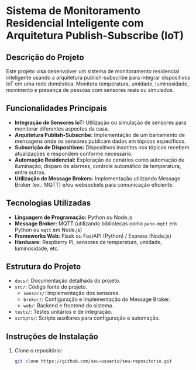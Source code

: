 # Sistema de Monitoramento Residencial Inteligente com Arquitetura Publish-Subscribe (IoT)

## Descrição do Projeto

Este projeto visa desenvolver um sistema de monitoramento residencial inteligente usando a arquitetura publish-subscribe para integrar dispositivos IoT em uma rede doméstica. Monitora temperatura, umidade, luminosidade, movimento e presença de pessoas com sensores reais ou simulados.

## Funcionalidades Principais

- **Integração de Sensores IoT:** Utilização ou simulação de sensores para monitorar diferentes aspectos da casa.
- **Arquitetura Publish-Subscribe:** Implementação de um barramento de mensagens onde os sensores publicam dados em tópicos específicos.
- **Subscrição de Dispositivos:** Dispositivos inscritos nos tópicos recebem atualizações e respondem conforme necessário.
- **Automação Residencial:** Exploração de cenários como automação de iluminação, disparo de alarmes, controle automático de temperatura, entre outros.
- **Utilização de Message Brokers:** Implementação utilizando Message Broker (ex.: MQTT) e/ou websockets para comunicação eficiente.

## Tecnologias Utilizadas

- **Linguagem de Programação:** Python ou Node.js
- **Message Broker:** MQTT (utilizando bibliotecas como `paho-mqtt` em Python ou `mqtt` em Node.js)
- **Frameworks Web:** Flask ou FastAPI (Python) / Express (Node.js)
- **Hardware:** Raspberry Pi, sensores de temperatura, umidade, luminosidade, etc.

## Estrutura do Projeto

- `docs/`: Documentação detalhada do projeto.
- `src/`: Código fonte do projeto.
  - `sensors/`: Implementação dos sensores.
  - `broker/`: Configuração e implementação do Message Broker.
  - `web/`: Backend e frontend do sistema.
- `tests/`: Testes unitários e de integração.
- `scripts/`: Scripts auxiliares para configuração e automação.

## Instruções de Instalação

1. Clone o repositório:
   ```bash
   git clone https://github.com/seu-usuario/seu-repositorio.git
